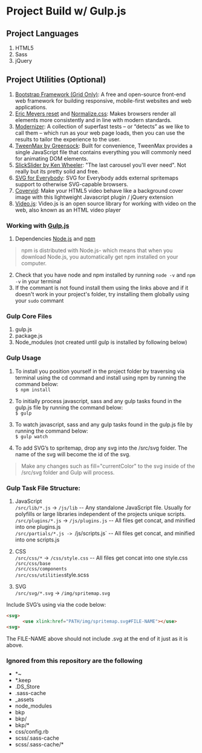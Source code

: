 # Project Build w/ Gulp.js

## Project Languages
1. HTML5
2. Sass
3. jQuery

## Project Utilities (Optional)
1. [Bootstrap Framework (Grid Only)](https://getbootstrap.com/docs/4.0/layout/grid/): A free and open-source front-end web framework for building responsive, mobile-first websites and web applications.
2. [Eric Meyers reset](https://meyerweb.com/eric/tools/css/reset/) and [Normalize.css](https://necolas.github.io/normalize.css/): Makes browsers render all elements more consistently and in line with modern standards.
3. [Modernizer](https://modernizr.com/): A collection of superfast tests – or “detects” as we like to call them – which run as your web page loads, then you can use the results to tailor the experience to the user.
4. [TweenMax by Greensock](https://greensock.com/tweenmax): Built for convenience, TweenMax provides a single JavaScript file that contains everything you will commonly need for animating DOM elements.
5. [SlickSlider by Ken Wheeler](kenwheeler.github.io/slick/): "The last carousel you'll ever need". Not really but its pretty solid and free.
6. [SVG for Everybody](https://jonathantneal.github.io/svg4everybody/): SVG for Everybody adds external spritemaps support to otherwise SVG-capable browsers.
7. [Covervid](http://stefanerickson.github.io/covervid/): Make your HTML5 video behave like a background cover image with this lightweight Javascript plugin / jQuery extension 
8. [Video.js](http://videojs.com/): Video.js is an open source library for working with video on the web, also known as an HTML video player

### Working with [Gulp.js](https://gulpjs.com/)
1. Dependencies [Node.js](https://nodejs.org/en/) and [npm](https://www.npmjs.com/get-npm)
> npm is distributed with Node.js- which means that when you download Node.js, you automatically get npm installed on your computer.
2. Check that you have node and npm installed by running `node -v` and `npm -v` in your terminal
3. If the commant is not found install them using the links above and if it doesn't work in your project's folder, try installing them globally using your `sudo` commant

### Gulp Core Files
1. gulp.js
2. package.js
3. Node_modules (not created until gulp is installed by following below)

### Gulp Usage
1. To install you position yourself in the project folder by traversing via terminal using the cd command and install using npm by running the command below:<br />
`$ npm install`

2. To initially process javascript, sass and any gulp tasks found in the gulp.js file by running the command below:<br />
`$ gulp`

3. To watch javascript, sass and any gulp tasks found in the gulp.js file by running the command below:<br />
`$ gulp watch`

4. To add SVG’s to spritemap, drop any svg into the /src/svg folder. The name of the svg will become the id of the svg.<br />
> Make any changes such as fill="currentColor" to the svg inside of the /src/svg folder and Gulp will process.

### Gulp Task File Structure:

1. JavaScript<br />
`/src/lib/*.js` -> `/js/lib` -- Any standalone JavaScript file. Usually for polyfills or large libraries independent of the projects unique scripts.<br />
`/src/plugins/*.js` -> `/js/plugins.js` -- All files get concat, and minified into one plugins.js<br />
`/src/partials/*.js -> `/js/scripts.js` -- All files get concat, and minified into one scripts.js<br />

2. CSS<br />
`/src/css/*` -> `/css/style.css` -- All files get concat into one style.css<br />
`/src/css/base`<br />
`/src/css/components`<br />
`/src/css/utilities`style.scss <br />

3. SVG<br />
`/src/svg/*.svg` -> `/img/spritemap.svg`<br />

Include SVG’s using via the code below:
``` html
<svg>
      <use xlink:href="PATH/img/spritemap.svg#FILE-NAME"></use>
<svg>
```
The FILE-NAME above should not include .svg at the end of it just as it is above.

### Ignored from this repository are the following
- *~
- *.keep
- .DS_Store
- .sass-cache
- _assets
- node_modules
- bkp
- bkp/
- bkp/*
- css/config.rb
- scss/.sass-cache
- scss/.sass-cache/*
